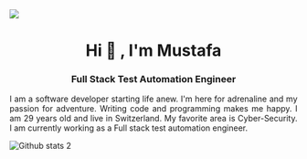<img src="https://github.com/ziya3435/ziya3435/blob/main/banner.jpg?raw=true">

<h1 align="center">Hi 👋 , I'm Mustafa</h1>

<h3 align="center">Full Stack Test Automation Engineer</h3>

<p align="justify">I am a software developer starting life anew. I'm here for adrenaline and my passion for adventure. Writing code and programming makes me happy. I am 29 years old and live in Switzerland. My favorite area is Cyber-Security. I am currently working as a Full stack test automation engineer.</p>









![Github stats 2](https://github-readme-stats.vercel.app/api?username=Msxlab&show_icons=true&theme=radical)
